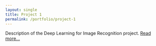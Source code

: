 ```yaml
---
layout: single
title: Project 1
permalink: /portfolio/project-1
---
```


Description of the Deep Learning for Image Recognition project. [Read more...](/blog/deep-learning-image-recognition)